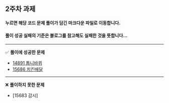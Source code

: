 ## 2주차 과제
#### 누르면 해당 코드 문제 풀이가 담긴 **마크다운 파일로 이동**합니다.
#### 풀이 성공 실패의 **기준**은 **블로그를 참고해도 실패한 것**을 뜻합니다...

---
✅ **풀이에 성공한 문제**
- [14891 톱니바퀴](https://github.com/ssook1222/coding-test/blob/master/ssook1222/secondWeek/md/14891.java)
- [15686 치킨배달](https://github.com/ssook1222/coding-test/blob/master/ssook1222/secondWeek/md/15686.java)
---
❌ **풀이하지 못한 문제**
- [15683 감시]

